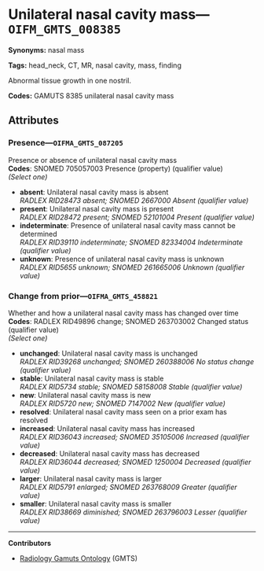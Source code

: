 # Unilateral nasal cavity mass—`OIFM_GMTS_008385`

**Synonyms:** nasal mass

**Tags:** head_neck, CT, MR, nasal cavity, mass, finding

Abnormal tissue growth in one nostril.

**Codes:** GAMUTS 8385 unilateral nasal cavity mass

## Attributes

### Presence—`OIFMA_GMTS_087205`

Presence or absence of unilateral nasal cavity mass  
**Codes**: SNOMED 705057003 Presence (property) (qualifier value)  
*(Select one)*

- **absent**: Unilateral nasal cavity mass is absent  
_RADLEX RID28473 absent; SNOMED 2667000 Absent (qualifier value)_
- **present**: Unilateral nasal cavity mass is present  
_RADLEX RID28472 present; SNOMED 52101004 Present (qualifier value)_
- **indeterminate**: Presence of unilateral nasal cavity mass cannot be determined  
_RADLEX RID39110 indeterminate; SNOMED 82334004 Indeterminate (qualifier value)_
- **unknown**: Presence of unilateral nasal cavity mass is unknown  
_RADLEX RID5655 unknown; SNOMED 261665006 Unknown (qualifier value)_

### Change from prior—`OIFMA_GMTS_458821`

Whether and how a unilateral nasal cavity mass has changed over time  
**Codes**: RADLEX RID49896 change; SNOMED 263703002 Changed status (qualifier value)  
*(Select one)*

- **unchanged**: Unilateral nasal cavity mass is unchanged  
_RADLEX RID39268 unchanged; SNOMED 260388006 No status change (qualifier value)_
- **stable**: Unilateral nasal cavity mass is stable  
_RADLEX RID5734 stable; SNOMED 58158008 Stable (qualifier value)_
- **new**: Unilateral nasal cavity mass is new  
_RADLEX RID5720 new; SNOMED 7147002 New (qualifier value)_
- **resolved**: Unilateral nasal cavity mass seen on a prior exam has resolved  
- **increased**: Unilateral nasal cavity mass has increased  
_RADLEX RID36043 increased; SNOMED 35105006 Increased (qualifier value)_
- **decreased**: Unilateral nasal cavity mass has decreased  
_RADLEX RID36044 decreased; SNOMED 1250004 Decreased (qualifier value)_
- **larger**: Unilateral nasal cavity mass is larger  
_RADLEX RID5791 enlarged; SNOMED 263768009 Greater (qualifier value)_
- **smaller**: Unilateral nasal cavity mass is smaller  
_RADLEX RID38669 diminished; SNOMED 263796003 Lesser (qualifier value)_

---

**Contributors**

- [Radiology Gamuts Ontology](https://gamuts.net/) (GMTS)